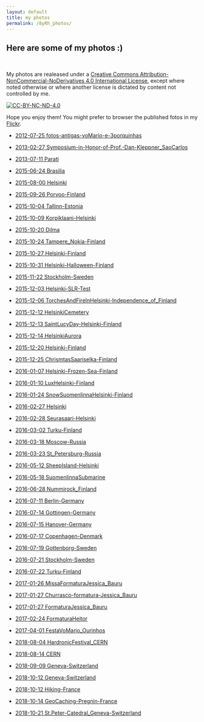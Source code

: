 ```yaml
---
layout: default
title: my photos
permalink: /8yRh_photos/
---
```


## Here are some of my photos :)

<br>

My photos are realeased under a
[Creative Commons Attribution-NonCommercial-NoDerivatives 4.0 International License](https://creativecommons.org/licenses/by-nc-nd/4.0/),
except where noted otherwise or where another license is dictated by content
not controlled by me.

<a rel="license" href="http://creativecommons.org/licenses/by-nc-nd/4.0/">
<img src="https://i.creativecommons.org/l/by-nc-nd/4.0/88x31.png" class="mx-auto d-block" alt="CC-BY-NC-ND-4.0">
</a><br>

Hope you enjoy them! You might prefer to browser the published fotos in my
[Flickr](https://www.flickr.com/photos/heitorpb/).

- [2012-07-25 fotos-antigas-voMario-e-3porquinhas](https://drive.google.com/open?id=1J1mwCqUy79KjjZpnnAJ3VlVMPQNfe7Vb)

- [2013-02-27 Symposium-in-Honor-of-Prof.-Dan-Kleppner_SaoCarlos](https://drive.google.com/open?id=1N8OKMCSlXNQQniUNy9jTJqd997KJSKuJ)
- [2013-07-11 Parati](https://drive.google.com/open?id=1N2L9iAkY0TPkiLBRbWXcoroZwVgXnb1f)

- [2015-06-24 Brasilia](https://drive.google.com/open?id=1rPQDj_zU60IMnHvPWJIv248mycOGJhrl)
- [2015-08-00 Helsinki](https://drive.google.com/open?id=1xh4MJD8Cqn82jIDeq8CzD7M0MvotQK9U)
- [2015-09-26 Porvoo-Finland](https://drive.google.com/open?id=1Q2gIDVHCQQGaXRfUcMTBxbU9WXrAZyrS)
- [2015-10-04 Tallinn-Estonia](https://drive.google.com/open?id=1MIEH6ENGXHyU1boT12iV4gqyz_QDK8uf)
- [2015-10-09 Korpiklaani-Helsinki](https://drive.google.com/open?id=1o-S1kWQwlbPqpvM9DBAghZNGt8xuwngk)
- [2015-10-20 Dilma](https://drive.google.com/open?id=1nPVvxfXUaNDlw1Mfgcpm3XSF2DsN9jt6)
- [2015-10-24 Tampere_Nokia-Finland](https://drive.google.com/open?id=1JURKjWTZnKRtIjyDpBCqbB3Pd1mvLtqT)
- [2015-10-27 Helsinki-Finland](https://drive.google.com/open?id=1qE4sl6Ht1VzClYNa0FS5i_Uh3kKxl2-N)
- [2015-10-31 Helsinki-Halloween-Finland](https://drive.google.com/open?id=1VqEFPgqpoL3Ccvps0HVZEUWCv9siMr9d)
- [2015-11-22 Stockholm-Sweden](https://drive.google.com/open?id=1AiT-jGBr0JE6PEczU93hzA3rGikZOY77)
- [2015-12-03 Helsinki-SLR-Test](https://drive.google.com/open?id=1hYCKkS8Nv0ec3dqoDpEwlvfKUn6ksQD3)
- [2015-12-06 TorchesAndFireInHelsinki-Independence_of_Finland](https://drive.google.com/open?id=1ntG9MeYZbI65jb3Cx-4hl7ZSYvE5ezF9)
- [2015-12-12 HelsinkiCemetery](https://drive.google.com/open?id=1KoeDyR0KtqYUogBpBvDvow1sojqBBFD4)
- [2015-12-13 SaintLucyDay-Helsinki-Finland](https://drive.google.com/open?id=1g5JQtu7RL3sFsYfwvoiqVaqYcBY4Ybpc)
- [2015-12-14 HelsinkiAurora](https://drive.google.com/open?id=1wCoCcj-vyV1KvkusLk0SxTb4k2qpQNd2)
- [2015-12-20 Helsinki-Finland](https://drive.google.com/open?id=12JvY8pGPDFi3xN48rqu2PBZmViaDXrn4)
- [2015-12-25 ChrismtasSaariselka-Finland](https://drive.google.com/open?id=1G5I2lT_VH8ElVlWyAP1xylMn_x_yiq89)

- [2016-01-07 Helsinki-Frozen-Sea-Finland](https://drive.google.com/open?id=11l0XCEk2xbC_vBRbyPayxuGXTKOsw59b)
- [2016-01-10 LuxHelsinki-Finland](https://drive.google.com/open?id=1cqCts5IDP0qQw53Yg-AC4XQ2ql5rlqSs)
- [2016-01-24 SnowSuomenlinnaHelsinki-Finland](https://drive.google.com/open?id=1L1Pi3wcnJpk64y0x8Exk70ht14QsuyMH)
- [2016-02-27 Helsinki](https://drive.google.com/open?id=1nxm6zFyOMow5dmn5ivFR-F85k4M14AKR)
- [2016-02-28 Seurasaari-Helsinki](https://drive.google.com/open?id=1z1S9Ri0olq-C_fsoPRSO1P-cXImNp_Tb)
- [2016-03-02 Turku-Finland](https://drive.google.com/open?id=1G-qODSrNLscQC82RdDDyWy9LdZZy2A5y)
- [2016-03-18 Moscow-Russia](https://drive.google.com/open?id=19NvLtFRGr8YNRMMReA4tPApf5eDMzUr6)
- [2016-03-23 St_Petersburg-Russia](https://drive.google.com/open?id=1zALvtyTAJh81tUUw69r9ZgEWJrlIxNMI)
- [2016-05-12 SheepIsland-Helsinki](https://drive.google.com/open?id=1d1Two_3resUnut_TdcWU4mCNSzfI1PCc)
- [2016-05-18 SuomenlinnaSubmarine](https://drive.google.com/open?id=1_R29pjtbJy1m4RVyAah_H2mNMTB6F2tI)
- [2016-06-28 Nummirock_Finland](https://drive.google.com/open?id=1G-7rkkXbIUIYwrR1cOwxTZ3rsXcU8IBx)
- [2016-07-11 Berlin-Germany](https://drive.google.com/open?id=1apc0Ib8nn25etlvOLMqnnFdWbq7MfxQf)
- [2016-07-14 Gottingen-Germany](https://drive.google.com/open?id=1sTcAgjollj9FOhc93cHCX7zaXbpI9zc3)
- [2016-07-15 Hanover-Germany](https://drive.google.com/open?id=1EtXbzdlu2Wh8onLCqey8XHcx1ALzoTFa)
- [2016-07-17 Copenhagen-Denmark](https://drive.google.com/open?id=15xyqOVZ-6VNJrXYYIMJgcOxNi41zSPxO)
- [2016-07-19 Gottenborg-Sweden](https://drive.google.com/open?id=11Lg70cP6H55g34C_QJIz9DfMTxjXwonJ)
- [2016-07-21 Stockholm-Sweden](https://drive.google.com/open?id=1swssXF77378GcrIfBFF0EN0Bj3oPIVLy)
- [2016-07-22 Turku-Finland](https://drive.google.com/open?id=14jQyxY2nWO2DfETf0lpNdx9NgZrlHf0U)

- [2017-01-26 MissaFormaturaJessica_Bauru](https://drive.google.com/open?id=1rtDDM10aOblXazYl1HBVYfmZCy4istOe)
- [2017-01-27 Churrasco-formatura-Jessica_Bauru](https://drive.google.com/open?id=1VuToOZLxS8S5x2uVp0v3f9BDjqjJIUZn)
- [2017-01-27 FormaturaJessica_Bauru](https://drive.google.com/open?id=12kCzFaqyYSaRnJHOcQQsfLBKxGi2080g)
- [2017-02-24 FormaturaHeitor](https://drive.google.com/open?id=1u_d5wUwdiqeepBgWWr87-PrlmzdWUN24)
- [2017-04-01 FestaVoMario_Ourinhos](https://drive.google.com/open?id=1LjIYa_6HCKbDSE7oBhEIsk8O79XhYu0C)

- [2018-08-04 HardronicFestival_CERN](https://drive.google.com/open?id=1co-_sY-R4Ji7gkETVoqf5uqbgkqzUaS1)
- [2018-08-14 CERN](https://drive.google.com/open?id=13QDSWFwXYTV9DurYXG_Y1zCJY7mODQr7)
- [2018-09-09 Geneva-Switzerland](https://drive.google.com/open?id=14WH_J_ANE17_LeoTKRc7CZbNXc2zz_Fi)
- [2018-10-12 Geneva-Switzerland](https://drive.google.com/open?id=1-qoHrr4GdAtkjuF041IKsazq5afrWVFx)
- [2018-10-12 Hiking-France](https://drive.google.com/open?id=1QMB1hq96eWWBAJwNZL9W549FF1JkM72f)
- [2018-10-14 GeoCaching-Pregnin-France](https://drive.google.com/open?id=1Tv8k81INNDiYA0rUHagdnxVO4h11JqBU)
- [2018-10-21 St.Peter-Catedral_Geneva-Switzerland](https://drive.google.com/open?id=12-Kn6f36Jf4HruEj-Y3c5Z3KsKq52uyK)

